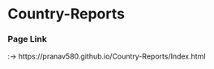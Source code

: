 # Country-Reports

<div><h3>Page Link</h3> :-> https://pranav580.github.io/Country-Reports/Index.html </div>
